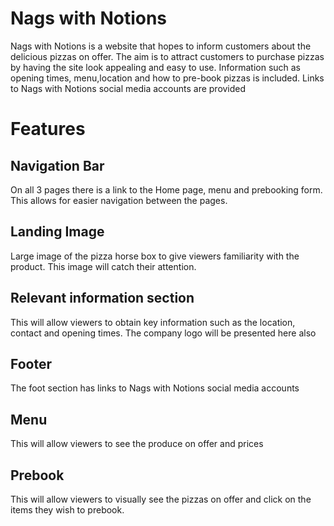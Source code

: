 # Nags with Notions

Nags with Notions is a website that hopes to inform customers about the delicious
pizzas on offer. The aim is to attract customers to purchase pizzas by having
the site look appealing and easy to use. Information such as opening times, menu,location
and how to pre-book pizzas is included. Links to Nags with Notions social media accounts 
are provided 

# Features

## Navigation Bar

On all 3 pages there is a link to the Home page, menu and prebooking form. 
This allows for easier navigation between the pages.

## Landing Image

Large image of the pizza horse box to give viewers familiarity with the product.
This image will catch their attention.

## Relevant information section

This will allow viewers to obtain key information such as the location, contact and opening
times. The company logo will be presented here also

## Footer

The foot section has links to Nags with Notions social media accounts

## Menu

This will allow viewers to see the produce on offer and prices

## Prebook

This will allow viewers to visually see the pizzas on offer and click on the items
they wish to prebook.